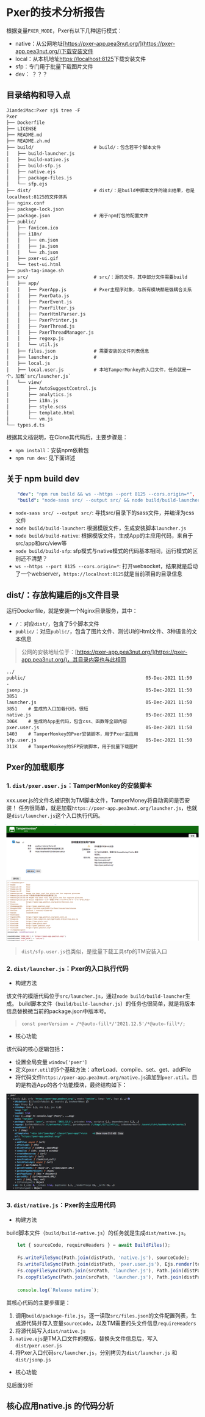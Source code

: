 # Pxer的技术分析报告

根据变量`PXER_MODE`，Pxer有以下几种运行模式：

- native：从公网地址[https://pxer-app.pea3nut.org/](https://pxer-app.pea3nut.org/)下载安装文件
- local：从本机地址[https://localhost:8125](https://localhost:8125)下载安装文件
- sfp：专门用于批量下载图片文件
- dev： ？？？

## 目录结构和导入点

``` console
JiandeiMac:Pxer sj$ tree -F
Pxer
├── Dockerfile
├── LICENSE
├── README.md
├── README.zh.md
├── build/                      # build/：包含若干个脚本文件
│   ├── build-launcher.js
│   ├── build-native.js
│   ├── build-sfp.js
│   ├── native.ejs
│   ├── package-files.js
│   └── sfp.ejs
├── dist/                       # dist/：是build中脚本文件的输出结果，也是localhost:8125的文件体系
├── nginx.conf
├── package-lock.json
├── package.json                # 用于npm打包的配置文件
├── public/
│   ├── favicon.ico
│   ├── i18n/
│   │   ├── en.json
│   │   ├── ja.json
│   │   └── zh.json
│   ├── pxer-ui.gif
│   └── test-ui.html
├── push-tag-image.sh
├── src/                        # src/：源码文件，其中部分文件需要build
│   ├── app/
│   │   ├── PxerApp.js          # Pxer主程序对象，与所有模块都是强耦合关系
│   │   ├── PxerData.js
│   │   ├── PxerEvent.js
│   │   ├── PxerFilter.js
│   │   ├── PxerHtmlParser.js
│   │   ├── PxerPrinter.js
│   │   ├── PxerThread.js
│   │   ├── PxerThreadManager.js
│   │   ├── regexp.js
│   │   └── util.js
│   ├── files.json              # 需要安装的文件列表信息
│   ├── launcher.js             # 
│   ├── local.js
│   ├── local.user.js           # 本地TamperMonkey的入口文件，任务就是一个，加载`src/launcher.js`
│   └── view/
│       ├── AutoSuggestControl.js
│       ├── analytics.js
│       ├── i18n.js
│       ├── style.scss
│       ├── template.html
│       └── vm.js
└── types.d.ts
```

根据其文档说明，在Clone其代码后，主要步骤是：

- `npm install`：安装npm依赖包
- `npm run dev`: 见下面详述

## 关于 npm build dev

``` yaml
    "dev": "npm run build && ws --https --port 8125 --cors.origin=*",
    "build": "node-sass src/ --output src/ && node build/build-launcher && node build/build-native && node build/build-sfp",
```

- `node-sass src/ --output src/`: 寻找src/目录下的sass文件，并编译为css文件
- `node build/build-launcher`: 根据模版文件，生成安装脚本`launcher.js`
- `node build/build-native`: 根据模版文件，生成App的主应用代码，来自于src/app和src/view等
- `node build/build-sfp`: sfp模式与native模式的代码基本相同，运行模式的区别还不清楚？
- `ws --https --port 8125 --cors.origin=*`: 打开websocket，结果就是启动了一个webserver，`https://localhost:8125`就是当前项目的目录信息

## dist/：存放构建后的js文件目录

运行Dockerfile，就是安装一个Nginx目录服务，其中：

- `/`：对应`dist/`，包含了5个脚本文件
- `public/`：对应`public/`，包含了图片文件、测试UI的Html文件、3种语言的文本信息

> 公网的安装地址位于：[https://pxer-app.pea3nut.org/](https://pxer-app.pea3nut.org/)，其目录内容也与此相同

``` console
../
public/                                            05-Dec-2021 11:50       -
jsonp.js                                           05-Dec-2021 11:50    3851
launcher.js                                        05-Dec-2021 11:50    3851    # 生成的入口加载代码，很短
native.js                                          05-Dec-2021 11:50    306K    # 生成的App主代码，包含css、函数等全部内容
pxer.user.js                                       05-Dec-2021 11:50    1403    # TamperMonkey的Pxer安装脚本，用于Pxer主应用
sfp.user.js                                        05-Dec-2021 11:50    311K    # TamperMonkey的SFP安装脚本，用于批量下载图片
```

## Pxer的加载顺序

### 1. `dist/pxer.user.js`：TamperMonkey的安装脚本

xxx.user.js的文件名被识别为TM脚本文件，TamperMoney将自动询问是否安装！
任务很简单，就是加载`https://pxer-app.pea3nut.org/launcher.js`，也就是`dist/launcher.js`这个入口执行代码。

![tm-pxer](tm-pxer.png)

> `dist/sfp.user.js`也类似，是批量下载工具sfp的TM安装入口

### 2. `dist/launcher.js`：Pxer的入口执行代码

- 构建方法

该文件的模版代码位于`src/launcher.js`，通过`node build/build-launcher`生成。
build脚本文件（`build/build-launcher.js`）的任务也很简单，就是将版本信息替换微当前的package.json中版本号。

> `const pxerVersion = /*@auto-fill*/'2021.12.5'/*@auto-fill*/;`

- 核心功能

该代码的核心逻辑包括：

- 设置全局变量 `window['pxer']`
- 定义`pxer.util`的5个基础方法：afterLoad、compile、set、get、addFile
- 将代码文件`https://pxer-app.pea3nut.org/native.js`追加到`pxer.util`。目的是构造App的各个功能模块，最终结构如下：

![pxer变量](pxer.png)

### 3. `dist/native.js`：Pxer的主应用代码

- 构建方法

build脚本文件（`build/build-native.js`）的任务就是生成`dist/native.js`。

``` js
    let { sourceCode, requireHeaders } = await BuildFiles();

    Fs.writeFileSync(Path.join(distPath, 'native.js'), sourceCode);
    Fs.writeFileSync(Path.join(distPath, 'pxer.user.js'), Ejs.render(template, { requireHeaders }));
    Fs.copyFileSync(Path.join(srcPath, 'launcher.js'), Path.join(distPath, 'launcher.js'));
    Fs.copyFileSync(Path.join(srcPath, 'launcher.js'), Path.join(distPath, 'jsonp.js'));

    console.log(`Release native`);
```

其核心代码的主要步骤是：

  1. 调用`build/package-file.js`，逐一读取`src/files.json`的文件配置列表，生成源代码并存入变量`sourceCode`，以及TM需要的头文件信息`requireHeaders`
  2. 将源代码写入`dist/native.js`
  3. `native.ejs`是TM入口文件的模版，替换头文件信息后，写入`dist/pxer.user.js`
  4. 将Pxer入口代码`src/launcher.js`，分别拷贝为`dist/launcher.js` 和 `dist/jsonp.js`

- 核心功能

见后面分析

## 核心应用native.js 的代码分析
